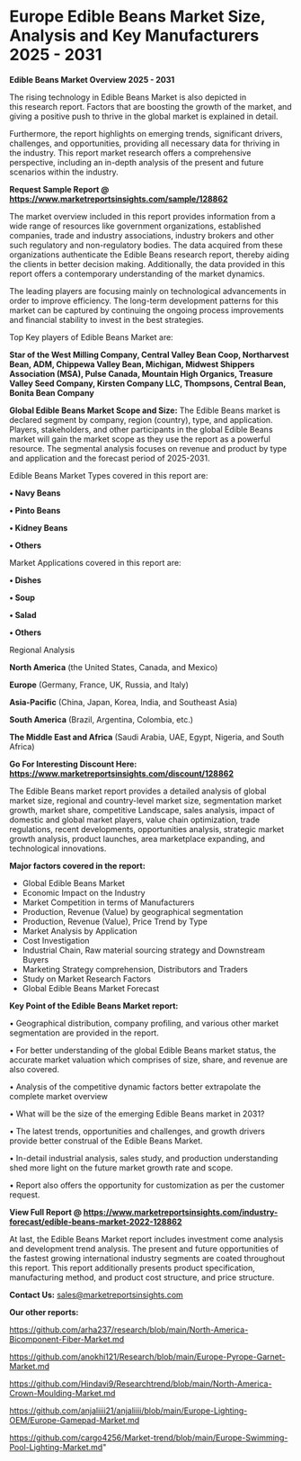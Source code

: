 # Europe Edible Beans Market Size, Analysis and Key Manufacturers 2025 - 2031

<Strong> Edible Beans Market Overview 2025 - 2031</strong>

The rising technology in Edible Beans Market is also depicted in this research report. Factors that are boosting the growth of the market, and giving a positive push to thrive in the global market is explained in detail.

Furthermore, the report highlights on emerging trends, significant drivers, challenges, and opportunities, providing all necessary data for thriving in the industry. This report market research offers a comprehensive perspective, including an in-depth analysis of the present and future scenarios within the industry.

<strong>Request Sample Report @ <a href=https://www.marketreportsinsights.com/sample/128862>https://www.marketreportsinsights.com/sample/128862</a></strong>

The market overview included in this report provides information from a wide range of resources like government organizations, established companies, trade and industry associations, industry brokers and other such regulatory and non-regulatory bodies. The data acquired from these organizations authenticate the Edible Beans research report, thereby aiding the clients in better decision making. Additionally, the data provided in this report offers a contemporary understanding of the market dynamics.

The leading players are focusing mainly on technological advancements in order to improve efficiency. The long-term development patterns for this market can be captured by continuing the ongoing process improvements and financial stability to invest in the best strategies.

Top Key players of Edible Beans Market are:

<strong>Star of the West Milling Company, Central Valley Bean Coop, Northarvest Bean, ADM, Chippewa Valley Bean, Michigan, Midwest Shippers Association (MSA), Pulse Canada, Mountain High Organics, Treasure Valley Seed Company, Kirsten Company LLC, Thompsons, Central Bean, Bonita Bean Company</strong>

<strong><b>Global Edible Beans Market Scope and Size:</b></strong>
The Edible Beans market is declared segment by company, region (country), type, and application. Players, stakeholders, and other participants in the global Edible Beans market will gain the market scope as they use the report as a powerful resource. The segmental analysis focuses on revenue and product by type and application and the forecast period of 2025-2031.

Edible Beans Market Types covered in this report are:

<strong>• Navy Beans

• Pinto Beans

• Kidney Beans

• Others</strong>

Market Applications covered in this report are:

<strong>• Dishes

• Soup

• Salad

• Others</strong> 

Regional Analysis

<strong>North America</strong> (the United States, Canada, and Mexico)

<strong>Europe</strong> (Germany, France, UK, Russia, and Italy)

<strong>Asia-Pacific</strong> (China, Japan, Korea, India, and Southeast Asia)

<strong>South America</strong> (Brazil, Argentina, Colombia, etc.)

<strong>The Middle East and Africa</strong> (Saudi Arabia, UAE, Egypt, Nigeria, and South Africa)

<strong>Go For Interesting Discount Here: <a href=https://www.marketreportsinsights.com/discount/128862>https://www.marketreportsinsights.com/discount/128862</a></strong>

The Edible Beans market report provides a detailed analysis of global market size, regional and country-level market size, segmentation market growth, market share, competitive Landscape, sales analysis, impact of domestic and global market players, value chain optimization, trade regulations, recent developments, opportunities analysis, strategic market growth analysis, product launches, area marketplace expanding, and technological innovations.

<strong><b>Major factors covered in the report:</b></strong>
<ul>
  <li>Global Edible Beans Market </li>
  <li>Economic Impact on the Industry</li>
  <li>Market Competition in terms of Manufacturers</li>
  <li>Production, Revenue (Value) by geographical segmentation</li>
  <li>Production, Revenue (Value), Price Trend by Type</li>
  <li>Market Analysis by Application</li>
  <li>Cost Investigation</li>
  <li>Industrial Chain, Raw material sourcing strategy and Downstream Buyers</li>
  <li>Marketing Strategy comprehension, Distributors and Traders</li>
  <li>Study on Market Research Factors</li>
  <li>Global Edible Beans Market Forecast</li>
</ul>

<strong><b>Key Point of the Edible Beans Market report:</b></strong>

• Geographical distribution, company profiling, and various other market segmentation are provided in the report.

• For better understanding of the global Edible Beans market status, the accurate market valuation which comprises of size, share, and revenue are also covered.

• Analysis of the competitive dynamic factors better extrapolate the complete market overview

• What will be the size of the emerging Edible Beans market in 2031?

• The latest trends, opportunities and challenges, and growth drivers provide better construal of the Edible Beans Market.

• In-detail industrial analysis, sales study, and production understanding shed more light on the future market growth rate and scope.

• Report also offers the opportunity for customization as per the customer request.

<strong><b>View Full Report @ <a href=https://www.marketreportsinsights.com/industry-forecast/edible-beans-market-2022-128862>https://www.marketreportsinsights.com/industry-forecast/edible-beans-market-2022-128862</a></b></strong>


At last, the Edible Beans Market report includes investment come analysis and development trend analysis. The present and future opportunities of the fastest growing international industry segments are coated throughout this report. This report additionally presents product specification, manufacturing method, and product cost structure, and price structure.

<strong>Contact Us:</strong>
sales@marketreportsinsights.com

<strong>Our other reports:</strong>

<a href=https://github.com/arha237/research/blob/main/North-America-Bicomponent-Fiber-Market.md>https://github.com/arha237/research/blob/main/North-America-Bicomponent-Fiber-Market.md</a>

<a href=https://github.com/anokhi121/Research/blob/main/Europe-Pyrope-Garnet-Market.md>https://github.com/anokhi121/Research/blob/main/Europe-Pyrope-Garnet-Market.md</a>

<a href=https://github.com/Hindavi9/Researchtrend/blob/main/North-America-Crown-Moulding-Market.md>https://github.com/Hindavi9/Researchtrend/blob/main/North-America-Crown-Moulding-Market.md</a>

<a href=https://github.com/anjaliiii21/anjaliiii/blob/main/Europe-Lighting-OEM/Europe-Gamepad-Market.md>https://github.com/anjaliiii21/anjaliiii/blob/main/Europe-Lighting-OEM/Europe-Gamepad-Market.md</a>

<a href=https://github.com/cargo4256/Market-trend/blob/main/Europe-Swimming-Pool-Lighting-Market.md>https://github.com/cargo4256/Market-trend/blob/main/Europe-Swimming-Pool-Lighting-Market.md</a>"
